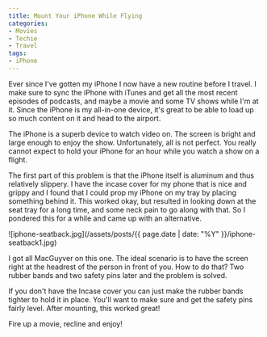 ```yaml
---
title: Mount Your iPhone While Flying
categories:
- Movies
- Techie
- Travel
tags:
- iPhone
---
```


Ever since I've gotten my iPhone I now have a new routine before I travel. I make sure to sync the iPhone with iTunes and get all the most recent episodes of podcasts, and maybe a movie and some TV shows while I'm at it. Since the iPhone is my all-in-one device, it's great to be able to load up so much content on it and head to the airport.

The iPhone is a superb device to watch video on. The screen is bright and large enough to enjoy the show. Unfortunately, all is not perfect. You really cannot expect to hold your iPhone for an hour while you watch a show on a flight.

The first part of this problem is that the iPhone itself is aluminum and thus relatively slippery. I have the incase cover for my phone that is nice and grippy and I found that I could prop my iPhone on my tray by placing something behind it. This worked okay, but resulted in looking down at the seat tray for a long time, and some neck pain to go along with that. So I pondered this for a while and came up with an alternative.

![iphone-seatback.jpg](/assets/posts/{{ page.date | date: "%Y" }}/iphone-seatback1.jpg)

I got all MacGuyver on this one. The ideal scenario is to have the screen right at the headrest of the person in front of you. How to do that? Two rubber bands and two safety pins later and the problem is solved.

If you don't have the Incase cover you can just make the rubber bands tighter to hold it in place. You'll want to make sure and get the safety pins fairly level. After mounting, this worked great!

Fire up a movie, recline and enjoy!

